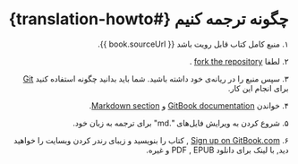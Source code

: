 <div dir=rtl>

# چگونه ترجمه کنیم  {#translation-howto}
۱. منبع کامل کتاب قابل رویت باشد  {{ book.sourceUrl }}.

۲. لطفا  [fork the repository](https://help.github.com/articles/fork-a-repo) .

۳. سپس منبع را در ریانه‌ی خود داشته باشید. شما باید بدانید چگونه استفاده کنید [Git](http://www.git-scm.com)  برای انجام این کار.

۴. خواندن  [GitBook documentation](https://help.gitbook.com) و [Markdown section](https://help.gitbook.com/format/markdown.html).

۵. شروع کردن به ویرایش فایل‌های ".md" برای ترجمه به زبان خود.

۶. [Sign up on GitBook.com](https://www.gitbook.com) , کتاب را بنویسید و زیبای رندر کردن وبسایت را  خواهید دید, با لینک برای دانلود PDF , EPUB و غیره.
